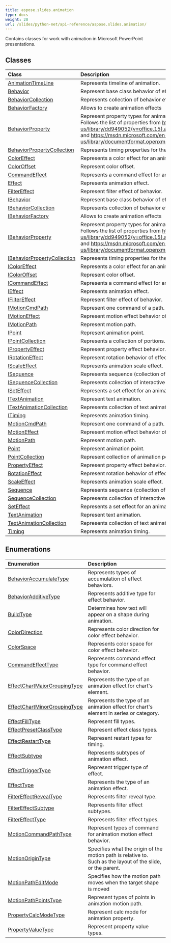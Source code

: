 ```yaml
---
title: aspose.slides.animation
type: docs
weight: 20
url: /slides/python-net/api-reference/aspose.slides.animation/
---
```



Contains classes for work with animation in Microsoft PowerPoint presentations.

## **Classes**
|**Class**|**Description**|
| :- | :- |
|[AnimationTimeLine](/slides/python-net/api-reference/aspose.slides.animation/animationtimeline/)|Represents timeline of animation.|
|[Behavior](/slides/python-net/api-reference/aspose.slides.animation/behavior/)|Represent base class behavior of effect.|
|[BehaviorCollection](/slides/python-net/api-reference/aspose.slides.animation/behaviorcollection/)|Represents collection of behavior effects.|
|[BehaviorFactory](/slides/python-net/api-reference/aspose.slides.animation/behaviorfactory/)|Allows to create animation effects|
|[BehaviorProperty](/slides/python-net/api-reference/aspose.slides.animation/behaviorproperty/)|Represent property types for animation behavior.<br/>            Follows the list of properties from https://msdn.microsoft.com/en-us/library/dd949052(v=office.15).aspx<br/>            and https://msdn.microsoft.com/en-us/library/documentformat.openxml.presentation.attributename(v=office.15).aspx|
|[BehaviorPropertyCollection](/slides/python-net/api-reference/aspose.slides.animation/behaviorpropertycollection/)|Represents timing properties for the effect behavior.|
|[ColorEffect](/slides/python-net/api-reference/aspose.slides.animation/coloreffect/)|Represents a color effect for an animation behavior.|
|[ColorOffset](/slides/python-net/api-reference/aspose.slides.animation/coloroffset/)|Represent color offset.|
|[CommandEffect](/slides/python-net/api-reference/aspose.slides.animation/commandeffect/)|Represents a command effect for an animation behavior.|
|[Effect](/slides/python-net/api-reference/aspose.slides.animation/effect/)|Represents animation effect.|
|[FilterEffect](/slides/python-net/api-reference/aspose.slides.animation/filtereffect/)|Represent filter effect of behavior.|
|[IBehavior](/slides/python-net/api-reference/aspose.slides.animation/ibehavior/)|Represent base class behavior of effect.|
|[IBehaviorCollection](/slides/python-net/api-reference/aspose.slides.animation/ibehaviorcollection/)|Represents collection of behavior effects.|
|[IBehaviorFactory](/slides/python-net/api-reference/aspose.slides.animation/ibehaviorfactory/)|Allows to create animation effects|
|[IBehaviorProperty](/slides/python-net/api-reference/aspose.slides.animation/ibehaviorproperty/)|Represent property types for animation behavior.<br/>            Follows the list of properties from https://msdn.microsoft.com/en-us/library/dd949052(v=office.15).aspx<br/>            and https://msdn.microsoft.com/en-us/library/documentformat.openxml.presentation.attributename(v=office.15).aspx|
|[IBehaviorPropertyCollection](/slides/python-net/api-reference/aspose.slides.animation/ibehaviorpropertycollection/)|Represents timing properties for the effect behavior.|
|[IColorEffect](/slides/python-net/api-reference/aspose.slides.animation/icoloreffect/)|Represents a color effect for an animation behavior.|
|[IColorOffset](/slides/python-net/api-reference/aspose.slides.animation/icoloroffset/)|Represent color offset.|
|[ICommandEffect](/slides/python-net/api-reference/aspose.slides.animation/icommandeffect/)|Represents a command effect for an animation behavior.|
|[IEffect](/slides/python-net/api-reference/aspose.slides.animation/ieffect/)|Represents animation effect.|
|[IFilterEffect](/slides/python-net/api-reference/aspose.slides.animation/ifiltereffect/)|Represent filter effect of behavior.|
|[IMotionCmdPath](/slides/python-net/api-reference/aspose.slides.animation/imotioncmdpath/)|Represent one command of a path.|
|[IMotionEffect](/slides/python-net/api-reference/aspose.slides.animation/imotioneffect/)|Represent motion effect behavior of effect.|
|[IMotionPath](/slides/python-net/api-reference/aspose.slides.animation/imotionpath/)|Represent motion path.|
|[IPoint](/slides/python-net/api-reference/aspose.slides.animation/ipoint/)|Represent animation point.|
|[IPointCollection](/slides/python-net/api-reference/aspose.slides.animation/ipointcollection/)|Represents a collection of portions.|
|[IPropertyEffect](/slides/python-net/api-reference/aspose.slides.animation/ipropertyeffect/)|Represent property effect behavior.|
|[IRotationEffect](/slides/python-net/api-reference/aspose.slides.animation/irotationeffect/)|Represent rotation behavior of effect.|
|[IScaleEffect](/slides/python-net/api-reference/aspose.slides.animation/iscaleeffect/)|Represents animation scale effect.|
|[ISequence](/slides/python-net/api-reference/aspose.slides.animation/isequence/)|Represents sequence (collection of effects).|
|[ISequenceCollection](/slides/python-net/api-reference/aspose.slides.animation/isequencecollection/)|Represents collection of interactive sequences.|
|[ISetEffect](/slides/python-net/api-reference/aspose.slides.animation/iseteffect/)|Represents a set effect for an animation behavior.|
|[ITextAnimation](/slides/python-net/api-reference/aspose.slides.animation/itextanimation/)|Represent text animation.|
|[ITextAnimationCollection](/slides/python-net/api-reference/aspose.slides.animation/itextanimationcollection/)|Represents collection of text animations.|
|[ITiming](/slides/python-net/api-reference/aspose.slides.animation/itiming/)|Represents animation timing.|
|[MotionCmdPath](/slides/python-net/api-reference/aspose.slides.animation/motioncmdpath/)|Represent one command of a path.|
|[MotionEffect](/slides/python-net/api-reference/aspose.slides.animation/motioneffect/)|Represent motion effect behavior of effect.|
|[MotionPath](/slides/python-net/api-reference/aspose.slides.animation/motionpath/)|Represent motion path.|
|[Point](/slides/python-net/api-reference/aspose.slides.animation/point/)|Represent animation point.|
|[PointCollection](/slides/python-net/api-reference/aspose.slides.animation/pointcollection/)|Represent collection of animation points.|
|[PropertyEffect](/slides/python-net/api-reference/aspose.slides.animation/propertyeffect/)|Represent property effect behavior.|
|[RotationEffect](/slides/python-net/api-reference/aspose.slides.animation/rotationeffect/)|Represent rotation behavior of effect.|
|[ScaleEffect](/slides/python-net/api-reference/aspose.slides.animation/scaleeffect/)|Represents animation scale effect.|
|[Sequence](/slides/python-net/api-reference/aspose.slides.animation/sequence/)|Represents sequence (collection of effects).|
|[SequenceCollection](/slides/python-net/api-reference/aspose.slides.animation/sequencecollection/)|Represents collection of interactive sequences.|
|[SetEffect](/slides/python-net/api-reference/aspose.slides.animation/seteffect/)|Represents a set effect for an animation behavior.|
|[TextAnimation](/slides/python-net/api-reference/aspose.slides.animation/textanimation/)|Represent text animation.|
|[TextAnimationCollection](/slides/python-net/api-reference/aspose.slides.animation/textanimationcollection/)|Represents collection of text animations.|
|[Timing](/slides/python-net/api-reference/aspose.slides.animation/timing/)|Represents animation timing.|
## **Enumerations**
|**Enumeration**|**Description**|
| :- | :- |
|[BehaviorAccumulateType](/slides/python-net/api-reference/aspose.slides.animation/behavioraccumulatetype/)|Represents types of accumulation of effect behaviors.|
|[BehaviorAdditiveType](/slides/python-net/api-reference/aspose.slides.animation/behavioradditivetype/)|Represents additive type for effect behavior.|
|[BuildType](/slides/python-net/api-reference/aspose.slides.animation/buildtype/)|Determines how text will appear on a shape during animation.|
|[ColorDirection](/slides/python-net/api-reference/aspose.slides.animation/colordirection/)|Represents color direction for color effect behavior.|
|[ColorSpace](/slides/python-net/api-reference/aspose.slides.animation/colorspace/)|Represents color space for color effect behavior.|
|[CommandEffectType](/slides/python-net/api-reference/aspose.slides.animation/commandeffecttype/)|Represents command effect type for command effect behavior.|
|[EffectChartMajorGroupingType](/slides/python-net/api-reference/aspose.slides.animation/effectchartmajorgroupingtype/)|Represents the type of an animation effect for chart's element.|
|[EffectChartMinorGroupingType](/slides/python-net/api-reference/aspose.slides.animation/effectchartminorgroupingtype/)|Represents the type of an animation effect for chart's element in series or category.|
|[EffectFillType](/slides/python-net/api-reference/aspose.slides.animation/effectfilltype/)|Represent fill types.|
|[EffectPresetClassType](/slides/python-net/api-reference/aspose.slides.animation/effectpresetclasstype/)|Represent effect class types.|
|[EffectRestartType](/slides/python-net/api-reference/aspose.slides.animation/effectrestarttype/)|Represent restart types for timing.|
|[EffectSubtype](/slides/python-net/api-reference/aspose.slides.animation/effectsubtype/)|Represents subtypes of animation effect.|
|[EffectTriggerType](/slides/python-net/api-reference/aspose.slides.animation/effecttriggertype/)|Represent trigger type of effect.|
|[EffectType](/slides/python-net/api-reference/aspose.slides.animation/effecttype/)|Represents the type of an animation effect.|
|[FilterEffectRevealType](/slides/python-net/api-reference/aspose.slides.animation/filtereffectrevealtype/)|Represents filter reveal type.|
|[FilterEffectSubtype](/slides/python-net/api-reference/aspose.slides.animation/filtereffectsubtype/)|Represents filter effect subtypes.|
|[FilterEffectType](/slides/python-net/api-reference/aspose.slides.animation/filtereffecttype/)|Represents filter effect types.|
|[MotionCommandPathType](/slides/python-net/api-reference/aspose.slides.animation/motioncommandpathtype/)|Represent types of command for animation motion effect behavior.|
|[MotionOriginType](/slides/python-net/api-reference/aspose.slides.animation/motionorigintype/)|Specifies what the origin of the motion path is relative to.<br/>            Such as the layout of the slide, or the parent.|
|[MotionPathEditMode](/slides/python-net/api-reference/aspose.slides.animation/motionpatheditmode/)|Specifies how the motion path moves when the target shape is moved|
|[MotionPathPointsType](/slides/python-net/api-reference/aspose.slides.animation/motionpathpointstype/)|Represent types of points in animation motion path.|
|[PropertyCalcModeType](/slides/python-net/api-reference/aspose.slides.animation/propertycalcmodetype/)|Represent calc mode for animation property.|
|[PropertyValueType](/slides/python-net/api-reference/aspose.slides.animation/propertyvaluetype/)|Represent property value types.|
